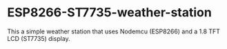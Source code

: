 # ESP8266-ST7735-weather-station
This a simple weather station that uses Nodemcu (ESP8266) and a 1.8 TFT LCD (ST7735) display.
